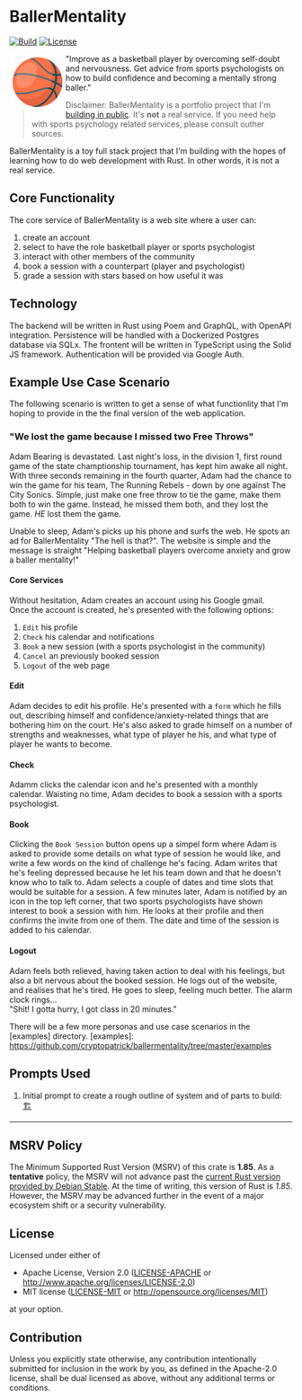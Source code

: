 # BallerMentality

[![Build](https://github.com/cryptopatrick/ballermentality/actions/workflows/ci.yml/badge.svg)](
https://github.com/cryptopatrick/ballermentality/actions)
[![License](https://img.shields.io/badge/license-Apache--2.0_OR_MIT-blue.svg)](
https://github.com/cryptopatrick/ballermentality)

<!--
[![Cargo](https://img.shields.io/crates/v/ballermentality.svg)](
https://crates.io/crates/ballermentality)
[![Documentation](https://docs.rs/ballermentality/badge.svg)](
https://docs.rs/ballermentality)
[![Chat](https://img.shields.io/matrix/cryptopatrick%3Amatrix.org)](
https://matrix.to/#/#cryptopatrick:matrix.org)
-->

<img src="https://raw.githubusercontent.com/cryptopatrick/ballermentality/master/assets/images/logo_basketball_transparent.png" alt="basketball" width="100px" style="float: left;" />

"Improve as a basketball player by overcoming self-doubt and nervousness. 
Get advice from sports psychologists on how to build confidence and becoming 
a mentally strong baller."

> Disclaimer: BallerMentality is a portfolio project that I'm [building in public](https://www.youtube.com/watch?v=dEJ1xQ_A2B4). It's __not__ a real service. If you need help with sports psychology related services, please consult outher sources.

BallerMentality is a toy full stack project that I'm building with the hopes of learning how to do web development with Rust.
In other words, it is not a real service.

## Core Functionality
The core service of BallerMentality is a web site where a user can: 
1. create an account
2. select to have the role basketball player or sports psychologist
3. interact with other members of the community
4. book a session with a counterpart (player and psychologist)
5. grade a session with stars based on how useful it was

## Technology
The backend will be written in Rust using Poem and GraphQL, with OpenAPI integration.
Persistence will be handled with a Dockerized Postgres database via SQLx.
The frontent will be written in TypeScript using the Solid JS framework.
Authentication will be provided via Google Auth.

## Example Use Case Scenario
The following scenario is written to get a sense of what functionlity that I'm 
hoping to provide in the the final version of the web application.

### "We lost the game because I missed two Free Throws"
Adam Bearing is devastated. Last night's loss, in the division 1, first round game of
the state champtionship tournament, has kept him awake all night.
With three seconds remaining in the fourth quarter, Adam had the chance to win the game
for his team, The Running Rebels - down by one against The City Sonics. 
Simple, just make one free throw to tie the game, make them both to win the game.
Instead, he missed them both, and they lost the game. *HE* lost them the game.

Unable to sleep, Adam's picks up his phone and surfs the web.
He spots an ad for BallerMentality "The hell is that?".
The website is simple and the message is straight "Helping basketball players
overcome anxiety and grow a baller mentality!"

#### Core Services
Without hesitation, Adam creates an account using his Google gmail.  
Once the account is created, he's presented with the following options:
1. `Edit` his profile
2. `Check` his calendar and notifications
3. `Book` a new session (with a sports psychologist in the community)
4. `Cancel` an previously booked session  
5. `Logout` of the web page

#### Edit
Adam decides to edit his profile. He's presented with a `form` which he fills out,
describing himself and confidence/anxiety-related things that are bothering him
on the court.
He's also asked to grade himself on a number of strengths and weaknesses, what type
of player he his, and what type of player he wants to become.

#### Check
Adamm clicks the calendar icon and he's presented with a monthly calendar.
Waisting no time, Adam decides to book a session with a sports psychologist.

#### Book
Clicking the `Book Session` button opens up a simpel form where Adam is asked to 
provide some details on what type of session he would like, and write a few words 
on the kind of challenge he's facing.
Adam writes that he's feeling depressed because he let his team down and that
he doesn't know who to talk to.
Adam selects a couple of dates and time slots that would be suitable for a session.
A few minutes later, Adam is notified by an icon in the top left corner, that two
sports psychologists have shown interest to book a session with him.
He looks at their profile and then confirms the invite from one of them.
The date and time of the session is added to his calendar.

#### Logout
Adam feels both relieved, having taken action to deal with his feelings, but also
a bit nervous about the booked session.
He logs out of the website, and realises that he's tired. 
He goes to sleep, feeling much better.
The alarm clock rings...  
"Shit! I gotta hurry, I got class in 20 minutes."


There will be a few more personas and use case scenarios in the [examples] directory.
[examples]: https://github.com/cryptopatrick/ballermentality/tree/master/examples


## Prompts Used
1. Initial prompt to create a rough outline of system and of parts to build:  
[🏗️](https://chatgpt.com/share/6803afd0-d6f8-800a-8b51-ca002991bc60)

---

## MSRV Policy

The Minimum Supported Rust Version (MSRV) of this crate is **1.85**. As a **tentative** policy, the MSRV will not advance past the [current Rust version provided by Debian Stable](https://packages.debian.org/stable/rust/rustc). At the time of writing, this version of Rust is *1.85*. However, the MSRV may be advanced further in the event of a major ecosystem shift or a security vulnerability.

## License

Licensed under either of

 * Apache License, Version 2.0 ([LICENSE-APACHE](LICENSE-APACHE) or http://www.apache.org/licenses/LICENSE-2.0)
 * MIT license ([LICENSE-MIT](LICENSE-MIT) or http://opensource.org/licenses/MIT)

at your option.

## Contribution

Unless you explicitly state otherwise, any contribution intentionally submitted
for inclusion in the work by you, as defined in the Apache-2.0 license, shall be
dual licensed as above, without any additional terms or conditions.
